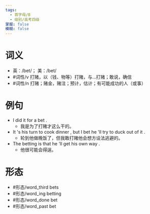```yaml
---
tags:
  - 首字母/B
  - 级别/高考四级
掌握: false
模糊: false
---
```

# 词义
- 英：/bet/； 美：/bet/
- #词性/v  打赌，以（钱、物等）打赌，与...打赌；敢说，确信
- #词性/n  打赌；赌金，赌注；预计，估计；有可能成功的人（或事）
# 例句
- I did it for a bet .
	- 我是为了打赌才这么干的。
- It 's his turn to cook dinner , but I bet he 'll try to duck out of it .
	- 轮到他做晚饭了，但我敢打赌他会想方设法逃避的。
- The betting is that he 'll get his own way .
	- 他很可能会得逞。
# 形态
- #形态/word_third bets
- #形态/word_ing betting
- #形态/word_done bet
- #形态/word_past bet
